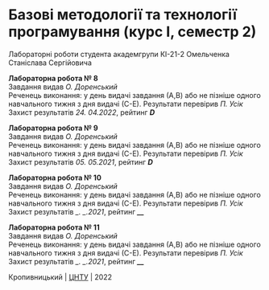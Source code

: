 ﻿# Базові методології та технології програмування (курс І, семестр 2)

Лабораторні роботи студента академгрупи КІ-21-2 Омельченка Станіслава Сергійовича

<b>Лабораторна робота № 8</b><br>
Завдання видав <i>О. Доренський</i><br>
Реченець виконання: у день видачі завдання (А,В) або не пізніше одного навчального тижня з дня видачі (С-Е).
Результати перевірив <i>П. Усік</i><br>
Захист результатів <i> 24. 04.2022</i>, рейтинг <i><b>D</b></i> <br>

<b>Лабораторна робота № 9</b><br>
Завдання видав <i>О. Доренський</i><br>
Реченець виконання: у день видачі завдання (А,В) або не пізніше одного навчального тижня з дня видачі (С-Е).
Результати перевірив <i>П. Усік</i><br>
Захист результатів <i> 05. 05.2021</i>, рейтинг <i><b>D</b></i> <br>

<b>Лабораторна робота № 10</b><br>
Завдання видав <i>О. Доренський</i><br>
Реченець виконання: у день видачі завдання (А,В) або не пізніше одного навчального тижня з дня видачі (С-Е).
Результати перевірив <i>П. Усік</i><br>
Захист результатів <i> _. _.2021</i>, рейтинг <i><b>__</b></i> <br>

<b>Лабораторна робота № 11</b><br>
Завдання видав <i>О. Доренський</i><br>
Реченець виконання: у день видачі завдання (А,В) або не пізніше одного навчального тижня з дня видачі (С-Е).
Результати перевірив <i>П. Усік</i><br>
Захист результатів <i> _. _.2021</i>, рейтинг <i><b>__</b></i> <br>

Кропивницький | <a href="http://www.kntu.kr.ua/">ЦНТУ</a> | 2022
